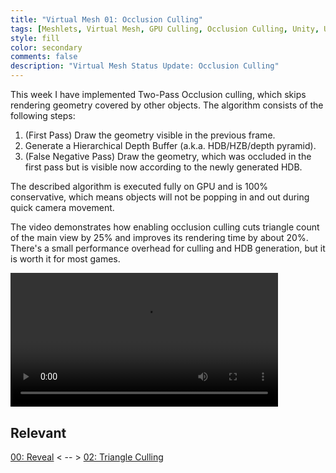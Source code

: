 ```yaml
---
title: "Virtual Mesh 01: Occlusion Culling"
tags: [Meshlets, Virtual Mesh, GPU Culling, Occlusion Culling, Unity, URP]
style: fill
color: secondary
comments: false
description: "Virtual Mesh Status Update: Occlusion Culling"
---
```


This week I have implemented Two-Pass Occlusion culling, which skips rendering geometry covered by other objects. The algorithm consists of the following steps:
1. (First Pass) Draw the geometry visible in the previous frame.
2. Generate a Hierarchical Depth Buffer (a.k.a. HDB/HZB/depth pyramid).
3. (False Negative Pass) Draw the geometry, which was occluded in the first pass but is visible now according to the newly generated HDB.

The described algorithm is executed fully on GPU and is 100% conservative, which means objects will not be popping in and out during quick camera movement.

The video demonstrates how enabling occlusion culling cuts triangle count of the main view by 25% and improves its rendering time by about 20%. There's a small performance overhead for culling and HDB generation, but it is worth it for most games.

<html>
    <video controls width="85%"><source src="/assets/blog/2025-03-22-virtual-mesh-01.md.mp4" type="video/mp4" /></video>
</html>

## Relevant

[00: Reveal](/blog/virtual-mesh-00) < -- > [02: Triangle Culling](/blog/virtual-mesh-02)